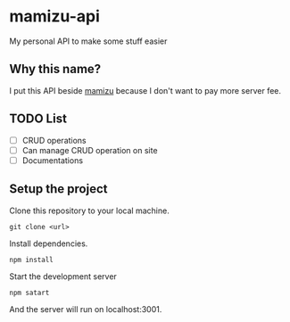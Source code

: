# mamizu-api
 My personal API to make some stuff easier

## Why this name?
I put this API beside [mamizu](https://github.com/HelloYeew/mamizu) because I don't want to pay more server fee.

## TODO List

- [ ] CRUD operations
- [ ] Can manage CRUD operation on site
- [ ] Documentations

## Setup the project

Clone this repository to your local machine.

```shell
git clone <url>
```

Install dependencies.

```shell
npm install
```

Start the development server

```shell
npm satart
```

And the server will run on localhost:3001.

